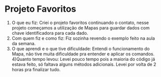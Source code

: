 # Projeto Favoritos

1) O que eu fiz:
Criei o projeto favoritos continuando o contato, nesse projeto
começamos a utilização de Mapas para guardar dados com chave 
identificadora para cada dado.
2) Com quem fiz e como fiz:
Fiz sozinha revendo o exemplo feito na aula da semana.
3) O que aprendi e o que tive dificuldade:
Entendi o funcionamento do Mapa, não tive muita dificuldade pra 
entender e aplicar os comandos.
4)Quanto tempo levou:
Levei pouco tempo pois a maioria do código já estava feito, só
faltava alguns métodos adicionais.
Levei por volta de 2 horas pra finalizar tudo.